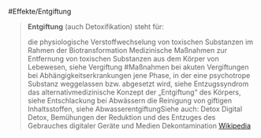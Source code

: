 #Effekte/Entgiftung
> **Entgiftung** (auch Detoxifikation) steht für:
>
> die physiologische Verstoffwechselung von toxischen Substanzen im Rahmen der Biotransformation
> Medizinische Maßnahmen zur Entfernung von toxischen Substanzen aus dem Körper von Lebewesen, siehe Vergiftung #Maßnahmen bei akuten Vergiftungen
> bei Abhängigkeitserkrankungen jene Phase, in der eine psychotrope Substanz weggelassen bzw. abgesetzt wird, siehe Entzugssyndrom
> das alternativmedizinische Konzept der „Entgiftung“ des Körpers, siehe Entschlackung
> bei Abwässern die Reinigung von giftigen Inhaltsstoffen, siehe AbwasserentgiftungSiehe auch:
> Detox
> Digital Detox, Bemühungen der Reduktion und des Entzuges des Gebrauches digitaler Geräte und Medien
> Dekontamination
> [Wikipedia](https://de.wikipedia.org/wiki/Entgiftung)